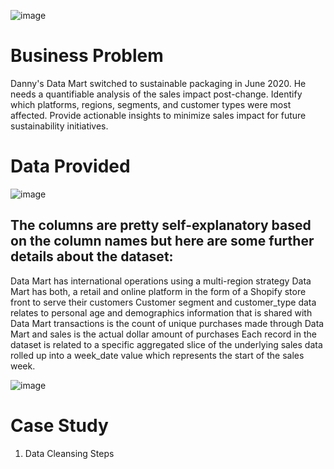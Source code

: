 ![image](https://github.com/user-attachments/assets/8d7c1482-8ede-4485-bfbf-7c160a8406dd)


# Business Problem
Danny's Data Mart switched to sustainable packaging in June 2020. He needs a quantifiable analysis of the sales impact post-change.
Identify which platforms, regions, segments, and customer types were most affected.
Provide actionable insights to minimize sales impact for future sustainability initiatives.

# Data Provided
 ![image](https://github.com/user-attachments/assets/47abbaaa-eac6-4ea4-b1f6-7f437056b170)

 ## The columns are pretty self-explanatory based on the column names but here are some further details about the dataset:

Data Mart has international operations using a multi-region strategy
Data Mart has both, a retail and online platform in the form of a Shopify store front to serve their customers
Customer segment and customer_type data relates to personal age and demographics information that is shared with Data Mart
transactions is the count of unique purchases made through Data Mart and sales is the actual dollar amount of purchases
Each record in the dataset is related to a specific aggregated slice of the underlying sales data rolled up into a week_date value which represents the start of the sales week.

![image](https://github.com/user-attachments/assets/7f741664-0405-4d27-89fa-a4c3daaa3411)

 # Case Study 
1.  Data Cleansing Steps
 
